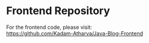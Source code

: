 # Frontend Repository
For the frontend code, please visit:  
https://github.com/Kadam-Atharva/Java-Blog-Frontend

